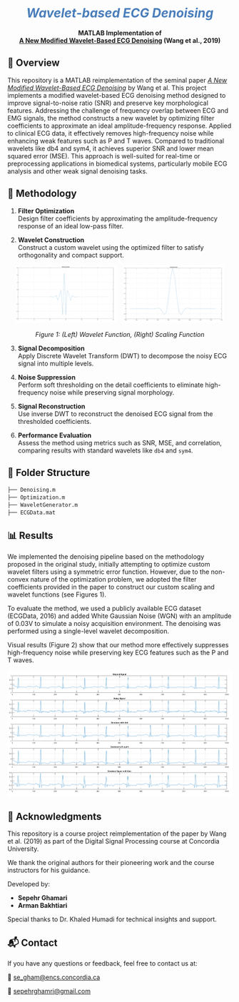 <h1 align="center">
  <i><font color="#4A7EBB">Wavelet-based ECG Denoising</font></i>
</h1>

<p align="center">
  <b>MATLAB Implementation of</b><br>
  <b><a href="https://www.researchgate.net/publication/330691725_A_new_modified_wavelet-based_ECG_denoising">A New Modified Wavelet-Based ECG Denoising</a> (Wang et al., 2019)</b><br>
</p>

<!-- <p align="center">
  <b>This repository provides a reimplementation of the paper </b><br><b><a href="https://www.researchgate.net/publication/330691725_A_new_modified_wavelet-based_ECG_denoising"> A New Modified Wavelet-Based ECG Denoising </a> (Wang et al., 2019)</b><br>. This study proposes a modified wavelet-based ECG denoising method that addresses the challenge of frequency overlap between ECG and EMG signals. By optimizing filter coefficients to approximate an ideal amplitude-frequency response, a new wavelet is constructed and applied to clinical ECG data. Results demonstrate that the method effectively removes high-frequency noise, preserves weak features like P and T waves, and improves SNR and MSE compared to traditional wavelets like db4 and sym4. The approach offers valuable guidance for mobile ECG analysis and weak signal denoising.

</p> -->

## 📌 Overview

This repository is a MATLAB reimplementation of the seminal paper [*A New Modified Wavelet-Based ECG Denoising*](https://www.researchgate.net/publication/330691725_A_new_modified_wavelet-based_ECG_denoising) by Wang et al. This project implements a modified wavelet-based ECG denoising method designed to improve signal-to-noise ratio (SNR) and preserve key morphological features. Addressing the challenge of frequency overlap between ECG and EMG signals, the method constructs a new wavelet by optimizing filter coefficients to approximate an ideal amplitude-frequency response. Applied to clinical ECG data, it effectively removes high-frequency noise while enhancing weak features such as P and T waves. Compared to traditional wavelets like db4 and sym4, it achieves superior SNR and lower mean squared error (MSE). This approach is well-suited for real-time or preprocessing applications in biomedical systems, particularly mobile ECG analysis and other weak signal denoising tasks.


## 🧠 Methodology

1. **Filter Optimization**  
Design filter coefficients by approximating the amplitude-frequency response of an ideal low-pass filter.

2. **Wavelet Construction**  
   Construct a custom wavelet using the optimized filter to satisfy orthogonality and compact support.

<div align="center">
  <img src="assets/WaveletFuncion.png" width="45%" style="display:inline-block; margin-right:10px;"/>
  <img src="assets/ScalingFunction.png" width="45%" style="display:inline-block;"/>
</div>

<p align="center">
  <em>Figure 1: (Left) Wavelet Function, (Right) Scaling Function</em>
</p>

3. **Signal Decomposition**  
   Apply Discrete Wavelet Transform (DWT) to decompose the noisy ECG signal into multiple levels.

4. **Noise Suppression**  
   Perform soft thresholding on the detail coefficients to eliminate high-frequency noise while preserving signal morphology.

5. **Signal Reconstruction**  
   Use inverse DWT to reconstruct the denoised ECG signal from the thresholded coefficients.

6. **Performance Evaluation**  
   Assess the method using metrics such as SNR, MSE, and correlation, comparing results with standard wavelets like `db4` and `sym4`.

## 📂 Folder Structure

``` bash
├── Denoising.m             
├── Optimization.m  
├── WaveletGenerator.m                          
├── ECGData.mat
```

## 📊 Results

We implemented the denoising pipeline based on the methodology proposed in the original study, initially attempting to optimize custom wavelet filters using a symmetric error function. However, due to the non-convex nature of the optimization problem, we adopted the filter coefficients provided in the paper to construct our custom scaling and wavelet functions (see Figures 1).

To evaluate the method, we used a publicly available ECG dataset (ECGData, 2016) and added White Gaussian Noise (WGN) with an amplitude of 0.03V to simulate a noisy acquisition environment. The denoising was performed using a single-level wavelet decomposition.

 Visual results (Figure 2) show that our method more effectively suppresses high-frequency noise while preserving key ECG features such as the P and T waves.

 <div align="center">
  <img src="assets/DenoisingResults.png" width="">

</div>

## 🙏 Acknowledgments

This repository is a course project reimplementation of the paper by Wang et al. (2019) as part of the Digital Signal Processing course at Concordia University.

We thank the original authors for their pioneering work and the course instructors for his guidance.

Developed by:
- **Sepehr Ghamari**  
- **Arman Bakhtiari**  

Special thanks to Dr. Khaled Humadi for technical insights and support.


## 📬 Contact

If you have any questions or feedback, feel free to contact us at:

📧 se_gham@encs.concordia.ca 

📧 sepehrghamri@gmail.com

